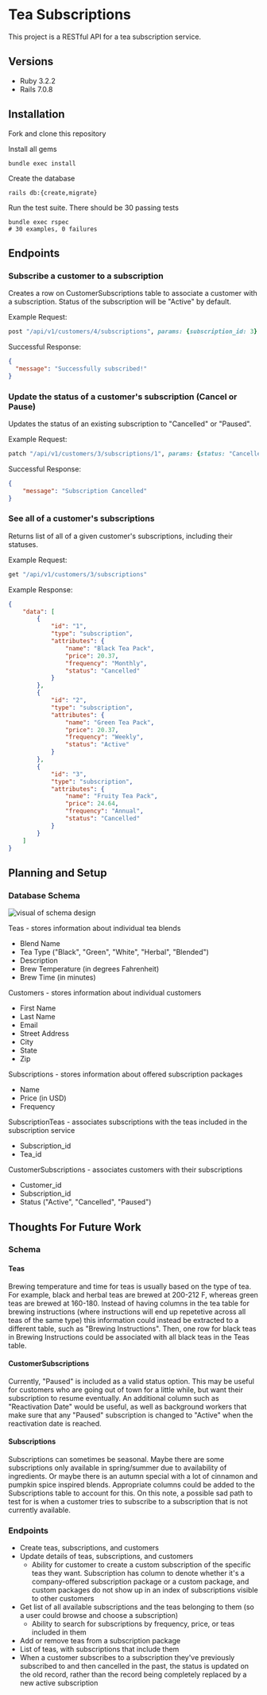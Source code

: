 # Tea Subscriptions

This project is a RESTful API for a tea subscription service.

## Versions
- Ruby 3.2.2
- Rails 7.0.8

## Installation
Fork and clone this repository

Install all gems
```
bundle exec install
```
Create the database
```
rails db:{create,migrate}
```
Run the test suite. There should be 30 passing tests
```
bundle exec rspec
# 30 examples, 0 failures
```

## Endpoints
### Subscribe a customer to a subscription
Creates a row on CustomerSubscriptions table to associate a customer with a subscription. Status of the subscription will be "Active" by default. 

Example Request:
```ruby
post "/api/v1/customers/4/subscriptions", params: {subscription_id: 3}
```
Successful Response:
```json
{
  "message": "Successfully subscribed!"
}
```

### Update the status of a customer's subscription (Cancel or Pause)
Updates the status of an existing subscription to "Cancelled" or "Paused".

Example Request: 
```ruby
patch "/api/v1/customers/3/subscriptions/1", params: {status: "Cancelled"}
```
Successful Response:
```json
{
    "message": "Subscription Cancelled"
}
```

### See all of a customer's subscriptions
Returns list of all of a given customer's subscriptions, including their statuses.

Example Request:
```ruby
get "/api/v1/customers/3/subscriptions" 
```
Example Response:
```json
{
    "data": [
        {
            "id": "1",
            "type": "subscription",
            "attributes": {
                "name": "Black Tea Pack",
                "price": 20.37,
                "frequency": "Monthly",
                "status": "Cancelled"
            }
        },
        {
            "id": "2",
            "type": "subscription",
            "attributes": {
                "name": "Green Tea Pack",
                "price": 20.37,
                "frequency": "Weekly",
                "status": "Active"
            }
        },
        {
            "id": "3",
            "type": "subscription",
            "attributes": {
                "name": "Fruity Tea Pack",
                "price": 24.64,
                "frequency": "Annual",
                "status": "Cancelled"
            }
        }
    ]
}
```

## Planning and Setup
### Database Schema

![visual of schema design](/assets/images/tea_subscriptions_schema.png)

Teas - stores information about individual tea blends
- Blend Name
- Tea Type ("Black", "Green", "White", "Herbal", "Blended")
- Description
- Brew Temperature (in degrees Fahrenheit)
- Brew Time (in minutes)

Customers - stores information about individual customers
- First Name
- Last Name
- Email
- Street Address
- City
- State
- Zip

Subscriptions - stores information about offered subscription packages
- Name
- Price (in USD)
- Frequency

SubscriptionTeas - associates subscriptions with the teas included in the subscription service
- Subscription_id
- Tea_id

CustomerSubscriptions - associates customers with their subscriptions
- Customer_id
- Subscription_id
- Status ("Active", "Cancelled", "Paused")


## Thoughts For Future Work
### Schema
#### Teas
Brewing temperature and time for teas is usually based on the type of tea. For example, black and herbal teas are brewed at 200-212 F, whereas green teas are brewed at 160-180. Instead of having columns in the tea table for brewing instructions (where instructions will end up repetetive across all teas of the same type) this information could instead be extracted to a different table, such as "Brewing Instructions". Then, one row for black teas in Brewing Instructions could be associated with all black teas in the Teas table.

#### CustomerSubscriptions
Currently, "Paused" is included as a valid status option. This may be useful for customers who are going out of town for a little while, but want their subscription to resume eventually. An additional column such as "Reactivation Date" would be useful, as well as background workers that make sure that any "Paused" subscription is changed to "Active" when the reactivation date is reached.

#### Subscriptions
Subscriptions can sometimes be seasonal. Maybe there are some subscriptions only available in spring/summer due to availability of ingredients. Or maybe there is an autumn special with a lot of cinnamon and pumpkin spice inspired blends. Appropriate columns could be added to the Subscriptions table to account for this. On this note, a possible sad path to test for is when a customer tries to subscribe to a subscription that is not currently available.

### Endpoints
- Create teas, subscriptions, and customers
- Update details of teas, subscriptions, and customers
  - Ability for customer to create a custom subscription of the specific teas they want. Subscription has column to denote whether it's a company-offered subscription package or a custom package, and custom packages do not show up in an index of subscriptions visible to other customers
- Get list of all available subscriptions and the teas belonging to them (so a user could browse and choose a subscription)
  - Ability to search for subscriptions by frequency, price, or teas included in them
- Add or remove teas from a subscription package
- List of teas, with subscriptions that include them
- When a customer subscribes to a subscription they've previously subscribed to and then cancelled in the past, the status is updated on the old record, rather than the record being completely replaced by a new active subscription